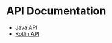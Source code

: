 # API Documentation

* [Java API](https://odenix.github.io/mxpack/javadoc/)
* [Kotlin API](https://odenix.github.io/mxpack/kdoc/)

